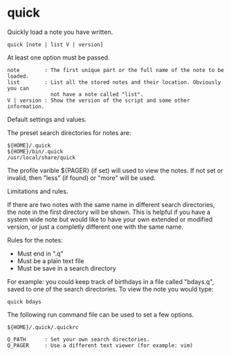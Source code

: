 # quick

Quickly load a note you have written.

    quick [note | list V | version]

At least one option must be passed.

    note        : The first unique part or the full name of the note to be loaded.
    list        : List all the stored notes and their location. Obviously you can
                  not have a note called "list".
    V | version : Show the version of the script and some other information.

Default settings and values.

The preset search directories for notes are:

    ${HOME}/.quick
    ${HOME}/bin/.quick
    /usr/local/share/quick

The profile varible ${PAGER} (if set) will used to view the notes. If not set
or invalid, then "less" (if found) or "more" will be used.

Limitations and rules.

If there are two notes with the same name in different search directories, the
note in the first directory will be shown. This is helpful if you have a system
wide note but would like to have your own extended or modified version, or just
a completly different one with the same name.

Rules for the notes:

- Must end in ".q"
- Must be a plain text file
- Must be save in a search directory

For example: you could keep track of birthdays in a file called "bdays.q",
saved to one of the search directories. To view the note you would type:

    quick bdays

The following run command file can be used to set a few options.

    ${HOME}/.quick/.quickrc

    Q_PATH      : Set your own search directories.
    Q_PAGER     : Use a different text viewer (for example: vim)


